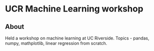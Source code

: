 # UCR Machine Learning workshop

## About <a name = "about"></a>

Held a workshop on machine learning at UC Riverside. Topics - pandas, numpy, mathplotlib, linear regression from scratch.
